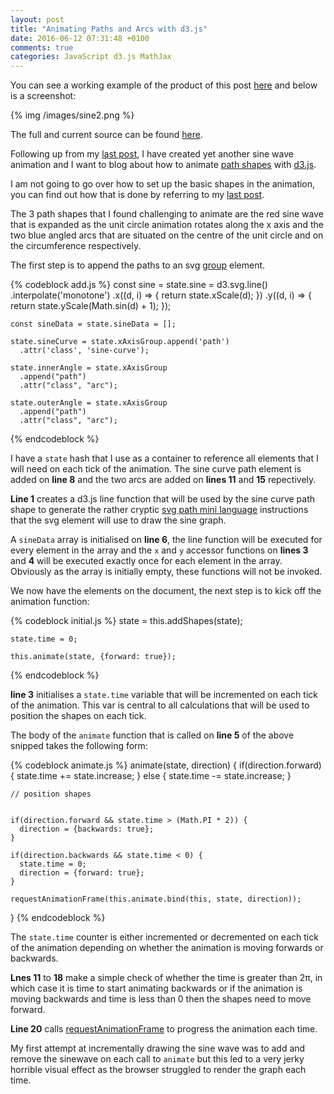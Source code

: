 ```yaml
---
layout: post
title: "Animating Paths and Arcs with d3.js"
date: 2016-06-12 07:31:48 +0100
comments: true
categories: JavaScript d3.js MathJax
---
```

You can see a working example of the product of this post <a href="http://www.d3geometry.com/sine2" target="_blank">here</a> and below is a screenshot:

{% img /images/sine2.png %}

The full and current source can be found <a href="https://github.com/dagda1/d3-geometry/blob/master/client/app/components/sine2.js" target="_blank">here</a>.

Following up from my <a href="http://www.thesoftwaresimpleton.com/blog/2016/05/25/sine-wave/" target="_blank">last post</a>, I have created yet another sine wave animation and I want to blog about how to animate <a href="https://www.dashingd3js.com/svg-paths-and-d3js" target="_blank">path shapes</a> with <a href="https://d3js.org/" target="_blank">d3.js</a>.

I am not going to go over how to set up the basic shapes in the animation, you can find out how that is done by referring to my <a href="http://www.thesoftwaresimpleton.com/blog/2016/05/25/sine-wave/" target="_blank">last post</a>.

The 3 path shapes that I found challenging to animate are the red sine wave that is expanded as the unit circle animation rotates along the x axis and the two blue angled arcs that are situated on the centre of the unit circle and on the circumference respectively.

The first step is to append the paths to an svg <a href="https://developer.mozilla.org/en/docs/Web/SVG/Element/g" target="_blank">group</a> element.

{% codeblock add.js %}
    const sine = state.sine = d3.svg.line()
            .interpolate('monotone')
		        .x((d, i) => { return state.xScale(d); })
		        .y((d, i) => { return state.yScale(Math.sin(d) + 1); });

    const sineData = state.sineData = [];

    state.sineCurve = state.xAxisGroup.append('path')
      .attr('class', 'sine-curve');

    state.innerAngle = state.xAxisGroup
      .append("path")
      .attr("class", "arc");

    state.outerAngle = state.xAxisGroup
      .append("path")
      .attr("class", "arc");
{% endcodeblock %}

I have a ```state``` hash that I use as a container to reference all elements that I will need on each tick of the animation.  The sine curve path element is added on **line 8** and the two arcs are added on **lines 11** and **15** repectively.

**Line 1** creates a d3.js line function that will be used by the sine curve path shape to generate the rather cryptic <a href="https://developer.mozilla.org/en/docs/Web/SVG/Tutorial/Paths" target="_blank">svg path mini language</a> instructions that the svg element will use to draw the sine graph.

A ```sineData``` array is initialised on **line 6**, the line function will be executed for every element in the array and the ```x``` and ```y``` accessor functions on **lines 3** and **4** will be executed exactly once for each element in the array.  Obviously as the array is initially empty, these functions will not be invoked.

We now have the elements on the document, the next step is to kick off the animation function:

{% codeblock initial.js %}
    state = this.addShapes(state);

    state.time = 0;

    this.animate(state, {forward: true});
{% endcodeblock %}

**line 3** initialises a ```state.time``` variable that will be incremented on each tick of the animation.  This var is central to all calculations that will be used to position the shapes on each tick.

The body of the ```animate``` function that is called on **line 5** of the above snipped takes the following form:

{% codeblock animate.js %}
  animate(state, direction) {
    if(direction.forward) {
      state.time += state.increase;
    } else {
      state.time -= state.increase;
    }

    // position shapes


    if(direction.forward && state.time > (Math.PI * 2)) {
      direction = {backwards: true};
    }

    if(direction.backwards && state.time < 0) {
      state.time = 0;
      direction = {forward: true};
    }

    requestAnimationFrame(this.animate.bind(this, state, direction));
  }
{% endcodeblock %}

The ```state.time``` counter is either incremented or decremented on each tick of the animation depending on whether the animation is moving forwards or backwards.

**Lnes 11** to **18** make a simple check of whether the time is greater than 2π, in which case it is time to start animating backwards or if the animation is moving backwards and time is less than 0 then the shapes need to move forward.

**Line 20** calls <a href="https://developer.mozilla.org/en-US/docs/Web/API/window/requestAnimationFrame" target="_blank">requestAnimationFrame</a> to progress the animation each time.

My first attempt at incrementally drawing the sine wave was to add and remove the sinewave on each call to ```animate``` but this led to a very jerky horrible visual effect as the browser struggled to render the graph each time.
<a href="" target="_blank"></a>
<a href="" target="_blank"></a>
<a href="" target="_blank"></a>
<a href="" target="_blank"></a>
<a href="" target="_blank"></a>
<a href="" target="_blank"></a>
<a href="" target="_blank"></a>
<a href="" target="_blank"></a>
<a href="" target="_blank"></a>
<a href="" target="_blank"></a>
<a href="" target="_blank"></a>
<a href="" target="_blank"></a>
